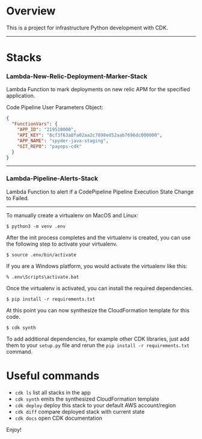 # Overview

This is a project for infrastructure Python development with CDK.

---

# Stacks

### Lambda-New-Relic-Deployment-Marker-Stack

Lambda Function to mark deployments on new relic APM for the specified application.

Code Pipeline User Parameters Object:

```json
{
  "FunctionVars": {
    "APP_ID": "219510000",
    "API_KEY": "8cf3f63a8fa02aa2c7898ed52aab7696dc000000",
    "APP_NAME": "spyder-java-staging",
    "GIT_REPO": "payops-cdk"
  }
}
```
---

### Lambda-Pipeline-Alerts-Stack

Lambda Function to alert if a CodePipeline Pipeline Execution State Change to Failed.

---

To manually create a virtualenv on MacOS and Linux:

```
$ python3 -m venv .env
```

After the init process completes and the virtualenv is created, you can use the following
step to activate your virtualenv.

```
$ source .env/bin/activate
```

If you are a Windows platform, you would activate the virtualenv like this:

```
% .env\Scripts\activate.bat
```

Once the virtualenv is activated, you can install the required dependencies.

```
$ pip install -r requirements.txt
```

At this point you can now synthesize the CloudFormation template for this code.

```
$ cdk synth
```

To add additional dependencies, for example other CDK libraries, just add
them to your `setup.py` file and rerun the `pip install -r requirements.txt`
command.

# Useful commands

 * `cdk ls`          list all stacks in the app
 * `cdk synth`       emits the synthesized CloudFormation template
 * `cdk deploy`      deploy this stack to your default AWS account/region
 * `cdk diff`        compare deployed stack with current state
 * `cdk docs`        open CDK documentation

Enjoy!
